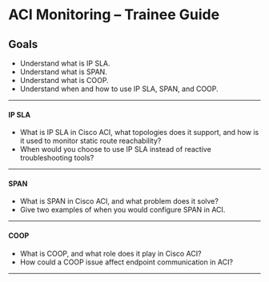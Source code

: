 # ACI Monitoring – Trainee Guide

## Goals

- Understand what is IP SLA.
- Understand what is SPAN.
- Understand what is COOP.
- Understand when and how to use IP SLA, SPAN, and COOP.

---

#### IP SLA

- What is IP SLA in Cisco ACI, what topologies does it support, and how is it used to monitor static route reachability?
- When would you choose to use IP SLA instead of reactive troubleshooting tools?

---

#### SPAN

- What is SPAN in Cisco ACI, and what problem does it solve?
- Give two examples of when you would configure SPAN in ACI.

---

#### COOP

- What is COOP, and what role does it play in Cisco ACI?
- How could a COOP issue affect endpoint communication in ACI?

---
